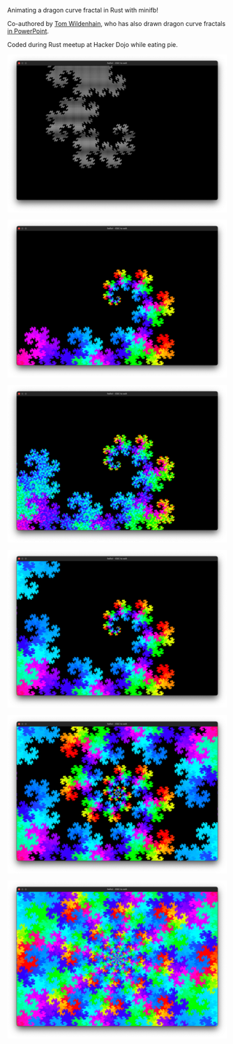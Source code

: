 Animating a dragon curve fractal in Rust with minifb!

Co-authored by [Tom Wildenhain](https://github.com/tomwildenhain), who has also drawn dragon curve fractals [in PowerPoint](https://www.youtube.com/watch?v=O8l_awjgoMI&t=139).

Coded during Rust meetup at Hacker Dojo while eating pie.

![screenshot](screenshots/monochrome-with-segment-length-5.png)

![screenshot](screenshots/rainbow-1.png)

![screenshot](screenshots/rainbow-2.png)

![screenshot](screenshots/rainbow-3.png)

![screenshot](screenshots/rainbow-with-2-curves.png)

![screenshot](screenshots/rainbow-with-4-curves.png)
